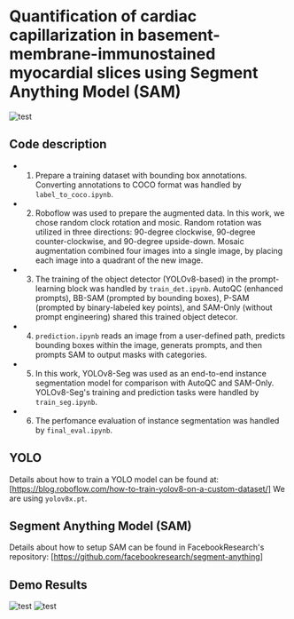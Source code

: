 # Quantification of cardiac capillarization in basement-membrane-immunostained myocardial slices using Segment Anything Model (SAM)

![test](https://github.com/XiwenChen-Clemson/AutoQC/blob/main/fIGS/fig3.png)


## Code description
- 1. Prepare a training dataset with bounding box annotations. Converting annotations to COCO format was handled by ```label_to_coco.ipynb```.

- 2. Roboflow was used to prepare the augmented data. In this work, we chose random clock rotation and mosic. Random rotation was utilized in three directions: 90-degree clockwise, 90-degree counter-clockwise, and 90-degree upside-down. Mosaic augmentation combined four images into a single image, by placing each image into a quadrant of the new image. 

- 3. The training of the object detector (YOLOv8-based) in the prompt-learning block was handled by ```train_det.ipynb```. AutoQC (enhanced prompts), BB-SAM (prompted by bounding boxes), P-SAM (prompted by binary-labeled key points), and SAM-Only (without prompt engineering) shared this trained object detecor.

- 4. ```prediction.ipynb``` reads an image from a user-defined path, predicts bounding boxes within the image, generats prompts, and then prompts SAM to output masks with categories.

- 5. In this work, YOLOv8-Seg was used as an end-to-end instance segmentation model for comparison with AutoQC and SAM-Only. YOLOv8-Seg's training and prediction tasks were handled by ```train_seg.ipynb```.

- 6. The perfomance evaluation of instance segmentation was handled by ```final_eval.ipynb```.


## YOLO
Details about how to train a YOLO model can be found at: [https://blog.roboflow.com/how-to-train-yolov8-on-a-custom-dataset/]
We are using ```yolov8x.pt```.


## Segment Anything Model (SAM)
Details about how to setup SAM can be found in FacebookResearch's repository:
[https://github.com/facebookresearch/segment-anything]

## Demo Results
![test](https://github.com/XiwenChen-Clemson/AutoQC/blob/main/fIGS/fig1.png)
![test](https://github.com/XiwenChen-Clemson/AutoQC/blob/main/fIGS/fig2.png)
